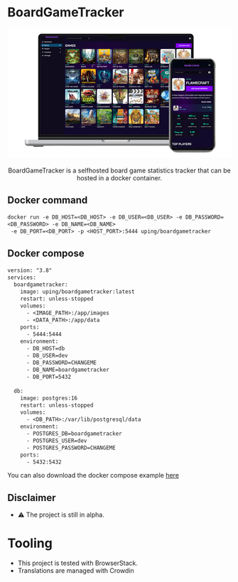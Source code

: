 # BoardGameTracker

<p align="center">
  <img src=".github/images/games.png" width="800" alt="screen preview">
  <br/>
  <br/>
  BoardGameTracker is a selfhosted board game statistics tracker that can be hosted in a docker container.
</p>

## Docker command
```
docker run -e DB_HOST=<DB_HOST> -e DB_USER=<DB_USER> -e DB_PASSWORD=<DB_PASSWORD> -e DB_NAME=<DB_NAME>
 -e DB_PORT=<DB_PORT> -p <HOST_PORT>:5444 uping/boardgametracker
```

## Docker compose
```
version: "3.8"
services:
  boardgametracker:
    image: uping/boardgametracker:latest
    restart: unless-stopped
    volumes:
      - <IMAGE_PATH>:/app/images
      - <DATA_PATH>:/app/data
    ports:
      - 5444:5444
    environment:
      - DB_HOST=db
      - DB_USER=dev
      - DB_PASSWORD=CHANGEME
      - DB_NAME=boardgametracker
      - DB_PORT=5432

  db:
    image: postgres:16
    restart: unless-stopped
    volumes:
      - <DB_PATH>:/var/lib/postgresql/data
    environment:
      - POSTGRES_DB=boardgametracker
      - POSTGRES_USER=dev
      - POSTGRES_PASSWORD=CHANGEME
    ports:
      - 5432:5432
```

You can also download the docker compose example [here](docker-compose.example.yml)

## Disclaimer

- ⚠️ The project is still in alpha.

# Tooling
- This project is tested with BrowserStack.
- Translations are managed with Crowdin
